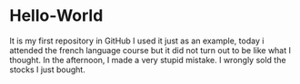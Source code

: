# Hello-World
It is my first repository in GitHub
I used it just as an example, today i attended the french language course but it did not turn out to be like what I thought.
In the afternoon, I made a very stupid mistake. I wrongly sold the stocks I just bought.
